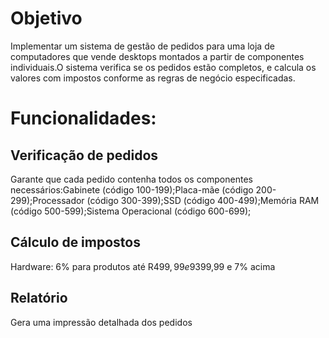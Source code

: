 # Objetivo
Implementar um sistema de gestão de pedidos para uma loja de computadores que vende desktops montados a partir de componentes individuais.O sistema verifica se os pedidos estão completos, e calcula os valores com impostos conforme as regras de negócio especificadas.

# Funcionalidades:
## Verificação de pedidos
Garante que cada pedido contenha todos os componentes necessários:Gabinete (código 100-199);Placa-mãe (código 200-299);Processador (código 300-399);SSD (código 400-499);Memória RAM (código 500-599);Sistema Operacional (código 600-699);

## Cálculo de impostos
Hardware: 6% para produtos até R$499,99 e 9% acima;Software: 5% para produtos até R$399,99 e 7% acima

## Relatório
Gera uma impressão detalhada dos pedidos
